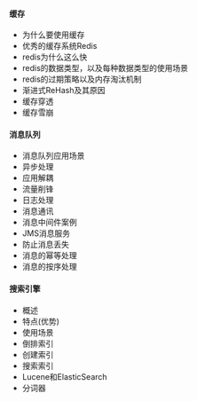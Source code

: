 #### 缓存
- 为什么要使用缓存
- 优秀的缓存系统Redis
- redis为什么这么快
- redis的数据类型，以及每种数据类型的使用场景
- redis的过期策略以及内存淘汰机制
- 渐进式ReHash及其原因
- 缓存穿透
- 缓存雪崩

#### 消息队列
- 消息队列应用场景
- 异步处理
- 应用解耦
- 流量削锋
- 日志处理
- 消息通讯
- 消息中间件案例
- JMS消息服务
- 防止消息丢失
- 消息的幂等处理
- 消息的按序处理

#### 搜索引擎
- 概述
- 特点(优势)
- 使用场景
- 倒排索引
- 创建索引
- 搜索索引
- Lucene和ElasticSearch
- 分词器